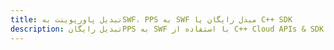 ---title: تبدیل پاورپوینت بهSWF، PPS به SWF مبدل رایگان یا C++ SDKdescription: تبدیل رایگانPPS به SWF با استفاده از C++ Cloud APIs & SDK. همچنین اسناد Microsoft PowerPoint را در Cloud ایجاد، ویرایش و رندر کنید.---
